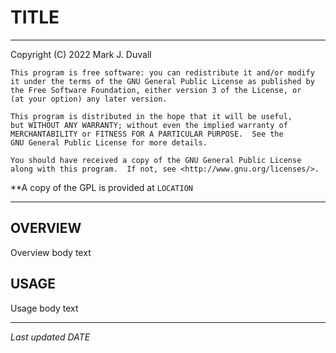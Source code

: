 <style type="text/css">
  mark {
    color: white;
    background-color: #1D2127;
  }
  mark.pad {
    width: 60em;
    white-space: pre-wrap;
    padding-left: 2em;
    display: inline-block;
  }
  mark.command {
    color: #33EE33;
  }
  mark.var {
    color: #ffa657;
  }
  mark.const {
    color: #79c0ff;
  }
  mark.str {
    color: #c53bcf;
  }
</style>

# TITLE

---

Copyright (C) 2022 Mark J. Duvall

    This program is free software: you can redistribute it and/or modify
    it under the terms of the GNU General Public License as published by
    the Free Software Foundation, either version 3 of the License, or
    (at your option) any later version.

    This program is distributed in the hope that it will be useful,
    but WITHOUT ANY WARRANTY; without even the implied warranty of
    MERCHANTABILITY or FITNESS FOR A PARTICULAR PURPOSE.  See the
    GNU General Public License for more details.

    You should have received a copy of the GNU General Public License
    along with this program.  If not, see <http://www.gnu.org/licenses/>.

**A copy of the GPL is provided at `LOCATION`

---

## OVERVIEW

Overview body text

## USAGE

Usage body text

---

*Last updated DATE*
